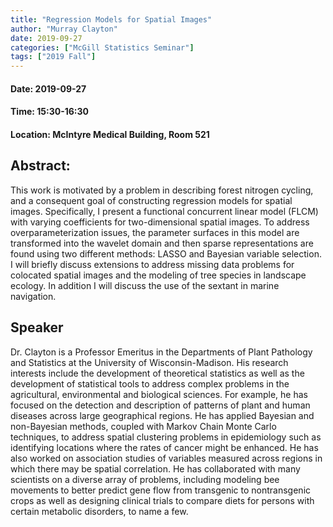 ```yaml
---
title: "Regression Models for Spatial Images"
author: "Murray Clayton"
date: 2019-09-27
categories: ["McGill Statistics Seminar"]
tags: ["2019 Fall"]
---
```


#### Date: 2019-09-27
#### Time: 15:30-16:30
#### Location: McIntyre Medical Building, Room 521

## Abstract:

This work is motivated by a problem in describing forest nitrogen
cycling, and a consequent goal of constructing regression models for
spatial images. Specifically, I present a functional concurrent linear
model (FLCM) with varying coefficients for two-dimensional spatial
images. To address overparameterization issues, the parameter surfaces
in this model are transformed into the wavelet domain and then sparse
representations are found using two different methods: LASSO and
Bayesian variable selection. I will briefly discuss extensions to
address missing data problems for colocated spatial images and the
modeling of tree species in landscape ecology. In addition I will
discuss the use of the sextant in marine navigation.

## Speaker

Dr. Clayton is a Professor Emeritus in the Departments of Plant
Pathology and Statistics at the University of Wisconsin-Madison. His
research interests include the development of theoretical statistics
as well as the development of statistical tools to address complex
problems in the agricultural, environmental and biological
sciences. For example, he has focused on the detection and description
of patterns of plant and human diseases across large geographical
regions. He has applied Bayesian and non-Bayesian methods, coupled
with Markov Chain Monte Carlo techniques, to address spatial
clustering problems in epidemiology such as identifying locations
where the rates of cancer might be enhanced. He has also worked
on association studies of variables measured across regions in which
there may be spatial correlation. He has collaborated with many
scientists on a diverse array of problems, including modeling bee
movements to better predict gene flow from transgenic to nontransgenic
crops as well as designing clinical trials to compare diets for
persons with certain metabolic disorders, to name a few.